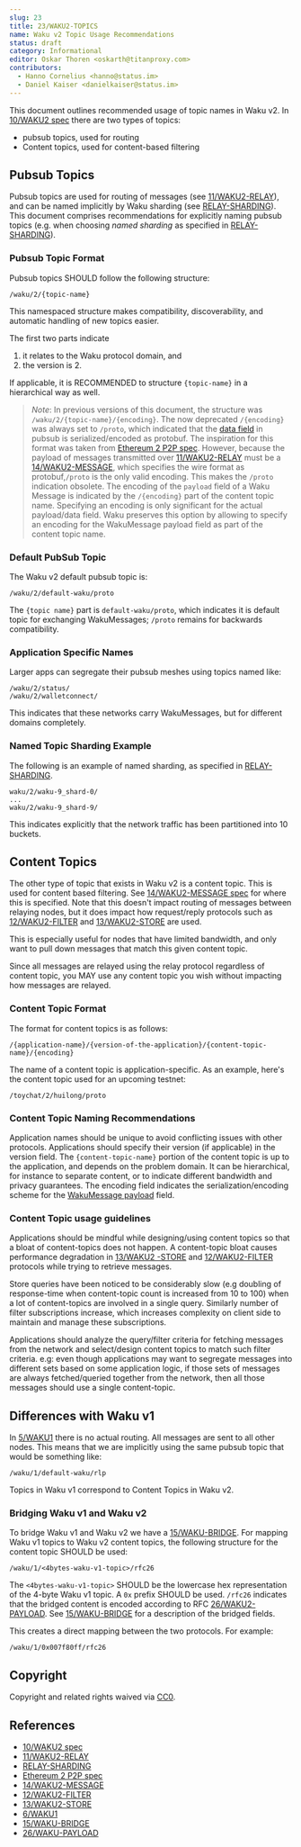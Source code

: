 ```yaml
---
slug: 23
title: 23/WAKU2-TOPICS
name: Waku v2 Topic Usage Recommendations
status: draft
category: Informational
editor: Oskar Thoren <oskarth@titanproxy.com>
contributors:
  - Hanno Cornelius <hanno@status.im>
  - Daniel Kaiser <danielkaiser@status.im>
---
```


This document outlines recommended usage of topic names in Waku v2.
In [10/WAKU2 spec](../../standards/core/10/waku2.md) there are two types of topics:

- pubsub topics, used for routing
- Content topics, used for content-based filtering

## Pubsub Topics

Pubsub topics are used for routing of messages (see [11/WAKU2-RELAY](../../standards/core/11/relay.md)),
and can be named implicitly by Waku sharding (see [RELAY-SHARDING](https://github.com/waku-org/specs/blob/master/standards/core/relay-sharding.md)).
This document comprises recommendations for explicitly naming pubsub topics
(e.g. when choosing *named sharding* as specified in [RELAY-SHARDING](https://github.com/waku-org/specs/blob/master/standards/core/relay-sharding.md)).

### Pubsub Topic Format

Pubsub topics SHOULD follow the following structure:

`/waku/2/{topic-name}`

This namespaced structure makes compatibility, discoverability,
and automatic handling of new topics easier.

The first two parts indicate

1) it relates to the Waku protocol domain, and
2) the version is 2.

If applicable, it is RECOMMENDED to structure `{topic-name}`
in a hierarchical way as well.

> *Note*: In previous versions of this document, the structure was `/waku/2/{topic-name}/{encoding}`.
The now deprecated `/{encoding}` was always set to `/proto`,
which indicated that the [data field](../../standards/core/11/RELAY.md/#protobuf-definition)
in pubsub is serialized/encoded as protobuf.
The inspiration for this format was taken from
[Ethereum 2 P2P spec](https://github.com/ethereum/eth2.0-specs/blob/dev/specs/phase0/p2p-interface.md#topics-and-messages).
However, because the payload of messages transmitted over [11/WAKU2-RELAY](../../standards/core/11/relay.md)
must be a [14/WAKU2-MESSAGE](../../standards/core/14/message.md),
which specifies the wire format as protobuf,`/proto` is the only valid encoding.
This makes the `/proto` indication obsolete.
The encoding of the `payload` field of a Waku Message
is indicated by the `/{encoding}` part of the content topic name.
Specifying an encoding is only significant for the actual payload/data field.
Waku preserves this option by allowing to specify an encoding
for the WakuMessage payload field as part of the content topic name.

### Default PubSub Topic

The Waku v2 default pubsub topic is:

`/waku/2/default-waku/proto`

The `{topic name}` part is `default-waku/proto`,
which indicates it is default topic for exchanging WakuMessages;
`/proto` remains for backwards compatibility.

### Application Specific Names

Larger apps can segregate their pubsub meshes using topics named like:

```text
/waku/2/status/
/waku/2/walletconnect/
```

This indicates that these networks carry WakuMessages,
but for different domains completely.

### Named Topic Sharding Example

The following is an example of named sharding, as specified in [RELAY-SHARDING](https://github.com/waku-org/specs/blob/master/standards/core/relay-sharding.md).

```text
waku/2/waku-9_shard-0/
...
waku/2/waku-9_shard-9/
```

This indicates explicitly that the network traffic has been partitioned into 10 buckets.

## Content Topics

The other type of topic that exists in Waku v2 is a content topic.
This is used for content based filtering.
See [14/WAKU2-MESSAGE spec](../../standards/core/14/message.md)
for where this is specified.
Note that this doesn't impact routing of messages between relaying nodes,
but it does impact how request/reply protocols such as
[12/WAKU2-FILTER](../../standards/core/12/filter.md) and
[13/WAKU2-STORE](../../standards/core/13/store.md) are used.

This is especially useful for nodes that have limited bandwidth,
and only want to pull down messages that match this given content topic.

Since all messages are relayed using the relay protocol regardless of content topic,
you MAY use any content topic you wish without impacting how messages are relayed.

### Content Topic Format

The format for content topics is as follows:

`/{application-name}/{version-of-the-application}/{content-topic-name}/{encoding}`

The name of a content topic is application-specific.
As an example, here's the content topic used for an upcoming testnet:

`/toychat/2/huilong/proto`

### Content Topic Naming Recommendations

Application names should be unique to avoid conflicting issues with other protocols.
Applications should specify their version (if applicable) in the version field.
The `{content-topic-name}` portion of the content topic is up to the application,
and depends on the problem domain.
It can be hierarchical, for instance to separate content, or
to indicate different bandwidth and privacy guarantees.
The encoding field indicates the serialization/encoding scheme
for the [WakuMessage payload](../../standards/core/14/message.md/#payloads) field.

### Content Topic usage guidelines

Applications should be mindful while designing/using content topics so that a bloat of content-topics does not happen. 
A content-topic bloat causes performance degradation in [13/WAKU2 -STORE](/waku/standards/core/13/store.md) and [12/WAKU2-FILTER](/waku/standards/core/13/filter.md) protocols while trying to retrieve messages.

Store queries have been noticed to be considerably slow (e.g doubling of response-time when content-topic count is increased from 10 to 100) when a lot of content-topics are involved in a single query.
Similarly number of filter subscriptions increase, which increases complexity on client side to maintain and manage these subscriptions.

Applications should analyze the query/filter criteria for fetching messages from the network and select/design content topics to match such filter criteria. 
e.g: even though applications may want to segregate messages into different sets based on some application logic, if those sets of messages are always fetched/queried together from the network, then all those messages should use a single content-topic. 


## Differences with Waku v1

In [5/WAKU1](../../deprecated/5/waku0.md) there is no actual routing.
All messages are sent to all other nodes.
This means that we are implicitly using the same pubsub topic
that would be something like:

```text
/waku/1/default-waku/rlp
```

Topics in Waku v1 correspond to Content Topics in Waku v2.

### Bridging Waku v1 and Waku v2

To bridge Waku v1 and Waku v2 we have a [15/WAKU-BRIDGE](../../standards/core/15/bridge.md).
For mapping Waku v1 topics to Waku v2 content topics,
the following structure for the content topic SHOULD be used:

```text
/waku/1/<4bytes-waku-v1-topic>/rfc26
```

The `<4bytes-waku-v1-topic>` SHOULD be the lowercase hex representation
of the 4-byte Waku v1 topic.
A `0x` prefix SHOULD be used.
`/rfc26` indicates that the bridged content is encoded according to RFC [26/WAKU2-PAYLOAD](../../standards/application/26/payload.md).
See [15/WAKU-BRIDGE](../../standards/core/15/bridge.md) for a description
of the bridged fields.

This creates a direct mapping between the two protocols.
For example:

```text
/waku/1/0x007f80ff/rfc26
```

## Copyright

Copyright and related rights waived via
[CC0](https://creativecommons.org/publicdomain/zero/1.0/).

## References

- [10/WAKU2 spec](../../standards/core/10/waku2.md)
- [11/WAKU2-RELAY](../../standards/core/11/relay.md)
- [RELAY-SHARDING](https://github.com/waku-org/specs/blob/master/standards/core/relay-sharding.md)
- [Ethereum 2 P2P spec](https://github.com/ethereum/eth2.0-specs/blob/dev/specs/phase0/p2p-interface.md#topics-and-messages)
- [14/WAKU2-MESSAGE](../../standards/core/14/message.md)
- [12/WAKU2-FILTER](../../standards/core/12/filter.md)
- [13/WAKU2-STORE](../../standards/core/13/store.md)
- [6/WAKU1](../../deprecated/5/waku0.md)
- [15/WAKU-BRIDGE](../../standards/core/15/bridge.md)
- [26/WAKU-PAYLOAD](../../standards/application/26/payload.md)
